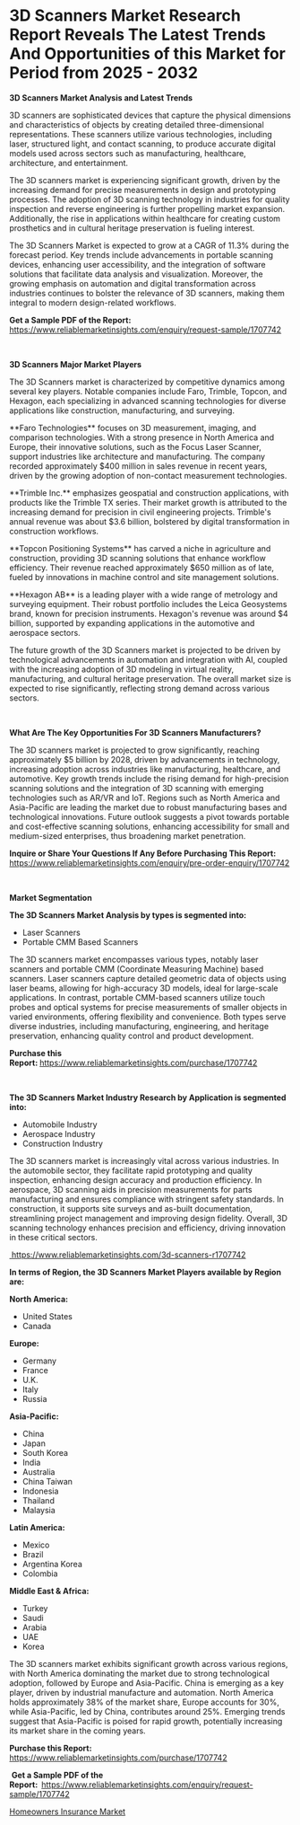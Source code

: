 <p><h1>3D Scanners Market Research Report Reveals The Latest Trends And Opportunities of this Market for Period from 2025 - 2032</h1></p><p><strong>3D Scanners Market Analysis and Latest Trends</strong></p>
<p><p>3D scanners are sophisticated devices that capture the physical dimensions and characteristics of objects by creating detailed three-dimensional representations. These scanners utilize various technologies, including laser, structured light, and contact scanning, to produce accurate digital models used across sectors such as manufacturing, healthcare, architecture, and entertainment. </p><p>The 3D scanners market is experiencing significant growth, driven by the increasing demand for precise measurements in design and prototyping processes. The adoption of 3D scanning technology in industries for quality inspection and reverse engineering is further propelling market expansion. Additionally, the rise in applications within healthcare for creating custom prosthetics and in cultural heritage preservation is fueling interest.</p><p>The 3D Scanners Market is expected to grow at a CAGR of 11.3% during the forecast period. Key trends include advancements in portable scanning devices, enhancing user accessibility, and the integration of software solutions that facilitate data analysis and visualization. Moreover, the growing emphasis on automation and digital transformation across industries continues to bolster the relevance of 3D scanners, making them integral to modern design-related workflows.</p></p>
<p><strong>Get a Sample PDF of the Report:&nbsp;</strong> <a href="https://www.reliablemarketinsights.com/enquiry/request-sample/1707742?utm_campaign=2117&utm_medium=2&utm_source=Github&utm_content=ia&utm_term=25032025&utm_id=3d-scanners">https://www.reliablemarketinsights.com/enquiry/request-sample/1707742</a></p>
<p>&nbsp;</p>
<p><strong>3D Scanners Major Market Players</strong></p>
<p><p>The 3D Scanners market is characterized by competitive dynamics among several key players. Notable companies include Faro, Trimble, Topcon, and Hexagon, each specializing in advanced scanning technologies for diverse applications like construction, manufacturing, and surveying.</p><p>**Faro Technologies** focuses on 3D measurement, imaging, and comparison technologies. With a strong presence in North America and Europe, their innovative solutions, such as the Focus Laser Scanner, support industries like architecture and manufacturing. The company recorded approximately $400 million in sales revenue in recent years, driven by the growing adoption of non-contact measurement technologies.</p><p>**Trimble Inc.** emphasizes geospatial and construction applications, with products like the Trimble TX series. Their market growth is attributed to the increasing demand for precision in civil engineering projects. Trimble's annual revenue was about $3.6 billion, bolstered by digital transformation in construction workflows.</p><p>**Topcon Positioning Systems** has carved a niche in agriculture and construction, providing 3D scanning solutions that enhance workflow efficiency. Their revenue reached approximately $650 million as of late, fueled by innovations in machine control and site management solutions.</p><p>**Hexagon AB** is a leading player with a wide range of metrology and surveying equipment. Their robust portfolio includes the Leica Geosystems brand, known for precision instruments. Hexagon's revenue was around $4 billion, supported by expanding applications in the automotive and aerospace sectors.</p><p>The future growth of the 3D Scanners market is projected to be driven by technological advancements in automation and integration with AI, coupled with the increasing adoption of 3D modeling in virtual reality, manufacturing, and cultural heritage preservation. The overall market size is expected to rise significantly, reflecting strong demand across various sectors.</p></p>
<p>&nbsp;</p>
<p><strong>What Are The Key Opportunities For 3D Scanners Manufacturers?</strong></p>
<p><p>The 3D scanners market is projected to grow significantly, reaching approximately $5 billion by 2028, driven by advancements in technology, increasing adoption across industries like manufacturing, healthcare, and automotive. Key growth trends include the rising demand for high-precision scanning solutions and the integration of 3D scanning with emerging technologies such as AR/VR and IoT. Regions such as North America and Asia-Pacific are leading the market due to robust manufacturing bases and technological innovations. Future outlook suggests a pivot towards portable and cost-effective scanning solutions, enhancing accessibility for small and medium-sized enterprises, thus broadening market penetration.</p></p>
<p><strong>Inquire or Share Your Questions If Any Before Purchasing This Report:</strong> <a href="https://www.reliablemarketinsights.com/enquiry/pre-order-enquiry/1707742?utm_campaign=2117&utm_medium=2&utm_source=Github&utm_content=ia&utm_term=25032025&utm_id=3d-scanners">https://www.reliablemarketinsights.com/enquiry/pre-order-enquiry/1707742</a></p>
<p>&nbsp;</p>
<p><strong>Market Segmentation</strong></p>
<p><strong>The 3D Scanners Market Analysis by types is segmented into:</strong></p>
<p><ul><li>Laser Scanners</li><li>Portable CMM Based Scanners</li></ul></p>
<p><p>The 3D scanners market encompasses various types, notably laser scanners and portable CMM (Coordinate Measuring Machine) based scanners. Laser scanners capture detailed geometric data of objects using laser beams, allowing for high-accuracy 3D models, ideal for large-scale applications. In contrast, portable CMM-based scanners utilize touch probes and optical systems for precise measurements of smaller objects in varied environments, offering flexibility and convenience. Both types serve diverse industries, including manufacturing, engineering, and heritage preservation, enhancing quality control and product development.</p></p>
<p><strong>Purchase this Report:&nbsp;</strong><a href="https://www.reliablemarketinsights.com/purchase/1707742?utm_campaign=2117&utm_medium=2&utm_source=Github&utm_content=ia&utm_term=25032025&utm_id=3d-scanners">https://www.reliablemarketinsights.com/purchase/1707742</a></p>
<p>&nbsp;</p>
<p><strong>The 3D Scanners Market Industry Research by Application is segmented into:</strong></p>
<p><ul><li>Automobile Industry</li><li>Aerospace Industry</li><li>Construction Industry</li></ul></p>
<p><p>The 3D scanners market is increasingly vital across various industries. In the automobile sector, they facilitate rapid prototyping and quality inspection, enhancing design accuracy and production efficiency. In aerospace, 3D scanning aids in precision measurements for parts manufacturing and ensures compliance with stringent safety standards. In construction, it supports site surveys and as-built documentation, streamlining project management and improving design fidelity. Overall, 3D scanning technology enhances precision and efficiency, driving innovation in these critical sectors.</p></p>
<p><a href="https://www.reliablemarketinsights.com/3d-scanners-r1707742?utm_campaign=2117&utm_medium=2&utm_source=Github&utm_content=ia&utm_term=25032025&utm_id=3d-scanners">&nbsp;https://www.reliablemarketinsights.com/3d-scanners-r1707742</a></p>
<p><strong>In terms of Region, the 3D Scanners Market Players available by Region are:</strong></p>
<p>
    <p> <strong> North America: </strong>
        <ul>
            <li>United States</li>
            <li>Canada</li>
        </ul>
        </p> 
    <p> <strong> Europe: </strong>
        <ul>
            <li>Germany</li>
            <li>France</li>
            <li>U.K.</li>
            <li>Italy</li>
            <li>Russia</li>
        </ul>
        </p> 
    <p> <strong> Asia-Pacific: </strong>
        <ul>
            <li>China</li>
            <li>Japan</li>
            <li>South Korea</li>
            <li>India</li>
            <li>Australia</li>
            <li>China Taiwan</li>
            <li>Indonesia</li>
            <li>Thailand</li>
            <li>Malaysia</li>
        </ul>
        </p> 
    <p> <strong> Latin America: </strong>
        <ul>
            <li>Mexico</li>
            <li>Brazil</li>
            <li>Argentina Korea</li>
            <li>Colombia</li>
        </ul>
        </p> 
    <p> <strong> Middle East & Africa: </strong>
        <ul>
            <li>Turkey</li>
            <li>Saudi</li>
            <li>Arabia</li>
            <li>UAE</li>
            <li>Korea</li>
        </ul>
    </p>
    </p>
<p><p>The 3D scanners market exhibits significant growth across various regions, with North America dominating the market due to strong technological adoption, followed by Europe and Asia-Pacific. China is emerging as a key player, driven by industrial manufacture and automation. North America holds approximately 38% of the market share, Europe accounts for 30%, while Asia-Pacific, led by China, contributes around 25%. Emerging trends suggest that Asia-Pacific is poised for rapid growth, potentially increasing its market share in the coming years.</p></p>
<p><strong>Purchase this Report: </strong><a href="https://www.reliablemarketinsights.com/purchase/1707742?utm_campaign=2117&utm_medium=2&utm_source=Github&utm_content=ia&utm_term=25032025&utm_id=3d-scanners">https://www.reliablemarketinsights.com/purchase/1707742</a></p>
<p>&nbsp;<strong>Get a Sample PDF of the Report:&nbsp;&nbsp;</strong><a href="https://www.reliablemarketinsights.com/enquiry/request-sample/1707742?utm_campaign=2117&utm_medium=2&utm_source=Github&utm_content=ia&utm_term=25032025&utm_id=3d-scanners">https://www.reliablemarketinsights.com/enquiry/request-sample/1707742</a></p>
<p><strong></strong></p>
<p><p><a href="https://github.com/nathandecarvalho/Market-Research-Report-List-6/blob/main/homeowners-insurance-market.md?utm_campaign=2117&utm_medium=2&utm_source=Github&utm_content=ia&utm_term=25032025&utm_id=3d-scanners">Homeowners Insurance Market</a></p></p>